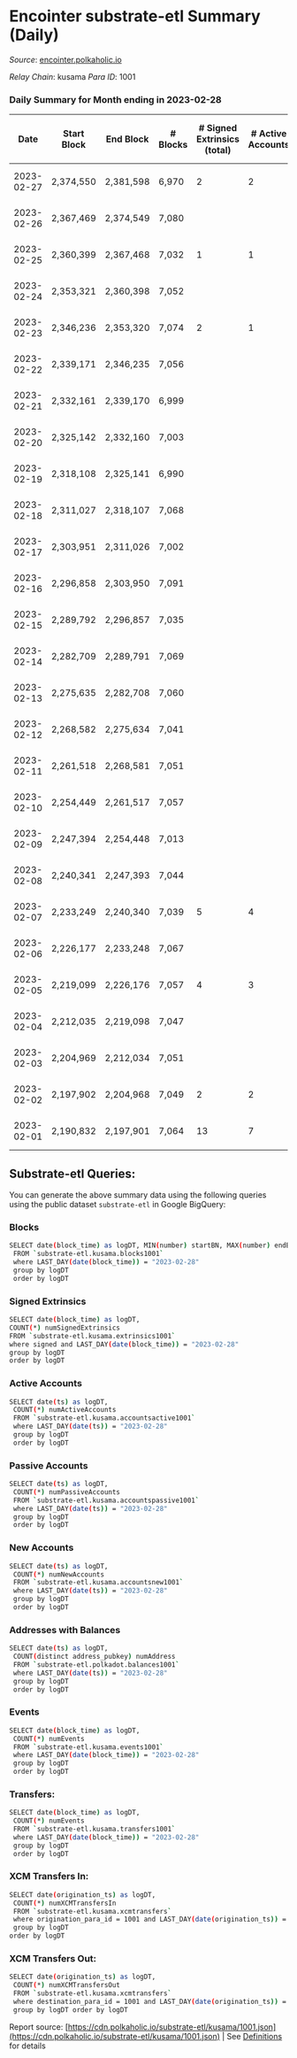 # Encointer substrate-etl Summary (Daily)

_Source_: [encointer.polkaholic.io](https://encointer.polkaholic.io)

*Relay Chain*: kusama
*Para ID*: 1001



### Daily Summary for Month ending in 2023-02-28


| Date | Start Block | End Block | # Blocks | # Signed Extrinsics (total) | # Active Accounts | # Passive | # New | # Addresses with Balances | # Events | # Transfers | # XCM Transfers In | # XCM Transfers Out | Issues | 
| ---- | ----------- | --------- | -------- | --------------------------- | ----------------- | --------- | ----- | ------------------------- | -------- | ----------- | ------------------ | ------------------- | ------ |
| 2023-02-27 | 2,374,550 | 2,381,598 | 6,970 | 2 | 2 |  | 3 | 963 | 13,954 |   |   |   | 79 missing (1.12%) |
| 2023-02-26 | 2,367,469 | 2,374,549 | 7,080 |  |  |  |  | 960 | 14,163 |   |   |   | 1 missing (0.01%) |
| 2023-02-25 | 2,360,399 | 2,367,468 | 7,032 | 1 | 1 |  | 3 | 960 | 14,069 |   |   |   | 38 missing (0.54%) |
| 2023-02-24 | 2,353,321 | 2,360,398 | 7,052 |  |  |  | 4 | 957 | 14,104 |   |   |   | 26 missing (0.37%) |
| 2023-02-23 | 2,346,236 | 2,353,320 | 7,074 | 2 | 1 |  | 3 | 953 | 14,158 |   |   |   | 11 missing (0.16%) |
| 2023-02-22 | 2,339,171 | 2,346,235 | 7,056 |  |  |  |  | 950 | 14,112 |   |   |   | 9 missing (0.13%) |
| 2023-02-21 | 2,332,161 | 2,339,170 | 6,999 |  |  |  | 1 | 950 | 14,001 |   |   |   | 11 missing (0.16%) |
| 2023-02-20 | 2,325,142 | 2,332,160 | 7,003 |  |  |  | 1 | 949 | 14,006 |   |   |   | 16 missing (0.23%) |
| 2023-02-19 | 2,318,108 | 2,325,141 | 6,990 |  |  |  | 2 | 948 | 13,983 |   |   |   | 44 missing (0.63%) |
| 2023-02-18 | 2,311,027 | 2,318,107 | 7,068 |  |  |  | 5 | 946 | 14,136 |   |   |   | 13 missing (0.18%) |
| 2023-02-17 | 2,303,951 | 2,311,026 | 7,002 |  |  |  |  | 941 | 14,005 |   |   |   | 74 missing (1.05%) |
| 2023-02-16 | 2,296,858 | 2,303,950 | 7,091 |  |  |  |  | 941 | 14,185 |   |   |   | 2 missing (0.03%) |
| 2023-02-15 | 2,289,792 | 2,296,857 | 7,035 |  |  |  | 1 | 941 | 14,070 |   |   |   | 31 missing (0.44%) |
| 2023-02-14 | 2,282,709 | 2,289,791 | 7,069 |  |  |  | 1 | 940 | 14,141 |   |   |   | 14 missing (0.20%) |
| 2023-02-13 | 2,275,635 | 2,282,708 | 7,060 |  |  |  | 1 | 939 | 14,120 |   |   |   | 14 missing (0.20%) |
| 2023-02-12 | 2,268,582 | 2,275,634 | 7,041 |  |  |  | 2 | 938 | 14,082 |   |   |   | 12 missing (0.17%) |
| 2023-02-11 | 2,261,518 | 2,268,581 | 7,051 |  |  |  | 3 | 936 | 14,102 |   |   |   | 13 missing (0.18%) |
| 2023-02-10 | 2,254,449 | 2,261,517 | 7,057 |  |  |  | 3 | 933 | 14,114 |   |   |   | 12 missing (0.17%) |
| 2023-02-09 | 2,247,394 | 2,254,448 | 7,013 |  |  |  | 4 | 930 | 14,029 |   |   |   | 42 missing (0.60%) |
| 2023-02-08 | 2,240,341 | 2,247,393 | 7,044 |  |  |  | 1 | 926 | 14,091 |   |   |   | 9 missing (0.13%) |
| 2023-02-07 | 2,233,249 | 2,240,340 | 7,039 | 5 | 4 |  | 8 | 925 | 14,104 |   |   |   | 53 missing (0.75%) |
| 2023-02-06 | 2,226,177 | 2,233,248 | 7,067 |  |  |  | 3 | 917 | 14,144 |   |   |   | 5 missing (0.07%) |
| 2023-02-05 | 2,219,099 | 2,226,176 | 7,057 | 4 | 3 |  | 1 | 914 | 14,130 | 1 ($0.47) |   |   | 21 missing (0.30%) |
| 2023-02-04 | 2,212,035 | 2,219,098 | 7,047 |  |  |  | 2 | 913 | 14,094 |   |   |   | 17 missing (0.24%) |
| 2023-02-03 | 2,204,969 | 2,212,034 | 7,051 |  |  |  | 3 | 911 | 14,102 |   |   |   | 15 missing (0.21%) |
| 2023-02-02 | 2,197,902 | 2,204,968 | 7,049 | 2 | 2 |  | 1 | 908 | 14,109 |   |   |   | 18 missing (0.25%) |
| 2023-02-01 | 2,190,832 | 2,197,901 | 7,064 | 13 | 7 |  | 7 | 907 | 14,198 | 6 ($2.65) |   |   | 6 missing (0.08%) |

## Substrate-etl Queries:
You can generate the above summary data using the following queries using the public dataset `substrate-etl` in Google BigQuery:

### Blocks
```bash
SELECT date(block_time) as logDT, MIN(number) startBN, MAX(number) endBN, COUNT(*) numBlocks 
 FROM `substrate-etl.kusama.blocks1001`  
 where LAST_DAY(date(block_time)) = "2023-02-28" 
 group by logDT 
 order by logDT
```

### Signed Extrinsics
```bash
SELECT date(block_time) as logDT, 
COUNT(*) numSignedExtrinsics 
FROM `substrate-etl.kusama.extrinsics1001`  
where signed and LAST_DAY(date(block_time)) = "2023-02-28" 
group by logDT 
order by logDT
```

### Active Accounts
```bash
SELECT date(ts) as logDT, 
 COUNT(*) numActiveAccounts 
 FROM `substrate-etl.kusama.accountsactive1001` 
 where LAST_DAY(date(ts)) = "2023-02-28" 
 group by logDT 
 order by logDT
```

### Passive Accounts
```bash
SELECT date(ts) as logDT, 
 COUNT(*) numPassiveAccounts 
 FROM `substrate-etl.kusama.accountspassive1001` 
 where LAST_DAY(date(ts)) = "2023-02-28" 
 group by logDT 
 order by logDT
```

### New Accounts
```bash
SELECT date(ts) as logDT, 
 COUNT(*) numNewAccounts 
 FROM `substrate-etl.kusama.accountsnew1001` 
 where LAST_DAY(date(ts)) = "2023-02-28" 
 group by logDT
 order by logDT
```

### Addresses with Balances
```bash
SELECT date(ts) as logDT,
 COUNT(distinct address_pubkey) numAddress 
 FROM `substrate-etl.polkadot.balances1001` 
 where LAST_DAY(date(ts)) = "2023-02-28" 
 group by logDT 
 order by logDT
```

### Events
```bash
SELECT date(block_time) as logDT, 
 COUNT(*) numEvents 
 FROM `substrate-etl.kusama.events1001` 
 where LAST_DAY(date(block_time)) = "2023-02-28" 
 group by logDT 
 order by logDT
```

### Transfers:
```bash
SELECT date(block_time) as logDT, 
 COUNT(*) numEvents 
 FROM `substrate-etl.kusama.transfers1001` 
 where LAST_DAY(date(block_time)) = "2023-02-28" 
 group by logDT 
 order by logDT
```

### XCM Transfers In:
```bash
SELECT date(origination_ts) as logDT, 
 COUNT(*) numXCMTransfersIn 
 FROM `substrate-etl.kusama.xcmtransfers` 
 where origination_para_id = 1001 and LAST_DAY(date(origination_ts)) = "2023-02-28" 
 group by logDT 
order by logDT
```

### XCM Transfers Out:
```bash
SELECT date(origination_ts) as logDT, 
 COUNT(*) numXCMTransfersOut 
 FROM `substrate-etl.kusama.xcmtransfers` 
 where destination_para_id = 1001 and LAST_DAY(date(origination_ts)) = "2023-02-28" 
 group by logDT order by logDT
```


Report source: [https://cdn.polkaholic.io/substrate-etl/kusama/1001.json](https://cdn.polkaholic.io/substrate-etl/kusama/1001.json) | See [Definitions](/DEFINITIONS.md) for details
